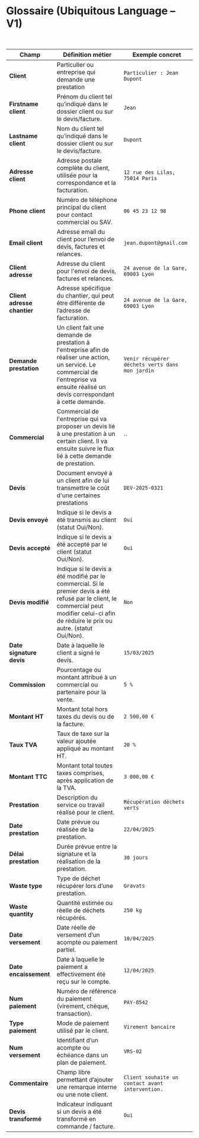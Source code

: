 # Glossaire (Ubiquitous Language – V1)


<br>

| **Champ**                   | **Définition métier**                                                                  | **Exemple concret**                              |
| --------------------------- | -------------------------------------------------------------------------------------- | ------------------------------------------------ |
| **Client**        | Particulier ou entreprise qui demande une prestation        | `Particulier : Jean Dupont`                                           |
| **Firstname client**        | Prénom du client tel qu’indiqué dans le dossier client ou sur le devis/facture.        | `Jean`                                           |
| **Lastname client**         | Nom du client tel qu’indiqué dans le dossier client ou sur le devis/facture.               | `Dupont`                                         |
| **Adresse client**          | Adresse postale complète du client, utilisée pour la correspondance et la facturation. | `12 rue des Lilas, 75014 Paris`                  |
| **Phone client**            | Numéro de téléphone principal du client pour contact commercial ou SAV.                | `06 45 23 12 98`                                 |
| **Email client**            | Adresse email du client pour l’envoi de devis, factures et relances.                   | `jean.dupont@gmail.com`                          |
| **Client adresse** | Adresse du client pour l'envoi de devis, factures et relances.                | `24 avenue de la Gare, 69003 Lyon`               |
| **Client adresse chantier** | Adresse spécifique du chantier, qui peut être différente de l’adresse de facturation.                | `24 avenue de la Gare, 69003 Lyon`               |
| **Demande prestation** | Un client fait une demande de prestation à l'entreprise afin de réaliser une action, un service. Le commercial de l'entreprise va ensuite réalisé un devis correspondant à cette demande.                | `Venir récupérer déchets verts dans mon jardin`               |
| **Commercial**                   | Commercial de l'entreprise qui va proposer un devis lié à une prestation à un certain client. Il va ensuite suivre le flux lié à cette demande de prestation.                          | ``                                  |
| **Devis**                   | Document envoyé à un client afin de lui transmettre le coût d'une certaines prestations                             | `DEV-2025-0321`                                  |
| **Devis envoyé**            | Indique si le devis a été transmis au client (statut Oui/Non).                         | `Oui`                                            |
| **Devis accepté**            | Indique si le devis a été accepté par le client (statut Oui/Non).                         | `Oui`                                            |
| **Devis modifié**            | Indique si le devis a été modifié par le commercial. Si le premier devis a été refusé par le client, le commercial peut modifier celui-ci afin de réduire le prix ou autre. (statut Oui/Non).                         | `Non`                                            |
| **Date signature devis**          | Date à laquelle le client a signé le devis.                              | `15/03/2025`                                     |
| **Commission**              | Pourcentage ou montant attribué à un commercial ou partenaire pour la vente.           | `5 %`                                            |
| **Montant HT**              | Montant total hors taxes du devis ou de la facture.                                    | `2 500,00 €`                                     |
| **Taux TVA**                     | Taux de taxe sur la valeur ajoutée appliqué au montant HT.                             | `20 %`                                           |
| **Montant TTC**             | Montant total toutes taxes comprises, après application de la TVA.                     | `3 000,00 €`                                     |
| **Prestation**              | Description du service ou travail réalisé pour le client.                              | `Récupération déchets verts`             |
| **Date prestation**         | Date prévue ou réalisée de la prestation.                                              | `22/04/2025`                                     |
| **Délai prestation**        | Durée prévue entre la signature et la réalisation de la prestation.                    | `30 jours`                                       |
| **Waste type**              | Type de déchet récupérer lors d’une prestation.         | `Gravats`                                        |
| **Waste quantity**          | Quantité estimée ou réelle de déchets récupérés.                                        | `250 kg`                                         |
| **Date versement**          | Date réelle de versement d’un acompte ou paiement partiel.                   | `10/04/2025`                                     |
| **Date encaissement**       | Date à laquelle le paiement a effectivement été reçu sur le compte.                    | `12/04/2025`                                     |
| **Num paiement**            | Numéro de référence du paiement (virement, chèque, transaction).                       | `PAY-8542`                                       |
| **Type paiement**           | Mode de paiement utilisé par le client.                                                | `Virement bancaire`                              |
| **Num versement**           | Identifiant d’un acompte ou échéance dans un plan de paiement.                         | `VRS-02`                                         |
| **Commentaire**             | Champ libre permettant d’ajouter une remarque interne ou une note client.              | `Client souhaite un contact avant intervention.` |
| **Devis transformé**              | Indicateur indiquant si un devis a été transformé en commande / facture.              | `Oui`                                            |

